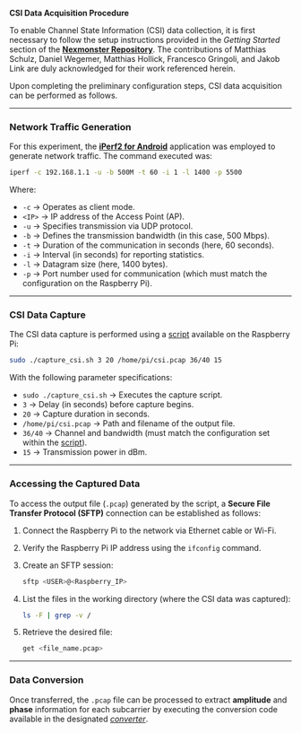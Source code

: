 

**CSI Data Acquisition Procedure**

To enable Channel State Information (CSI) data collection, it is first necessary to follow the setup instructions provided in the *Getting Started* section of the [**Nexmonster Repository**](https://github.com/nexmonster/nexmon_csi/tree/pi-5.10.92). The contributions of Matthias Schulz, Daniel Wegemer, Matthias Hollick, Francesco Gringoli, and Jakob Link are duly acknowledged for their work referenced herein.

Upon completing the preliminary configuration steps, CSI data acquisition can be performed as follows.

---

### Network Traffic Generation

For this experiment, the [**iPerf2 for Android**](https://play.google.com/store/apps/details?id=iperf.project&hl=en) application was employed to generate network traffic. The command executed was:

```bash
iperf -c 192.168.1.1 -u -b 500M -t 60 -i 1 -l 1400 -p 5500
```

Where:

* `-c` → Operates as client mode.
* `<IP>` → IP address of the Access Point (AP).
* `-u` → Specifies transmission via UDP protocol.
* `-b` → Defines the transmission bandwidth (in this case, 500 Mbps).
* `-t` → Duration of the communication in seconds (here, 60 seconds).
* `-i` → Interval (in seconds) for reporting statistics.
* `-l` → Datagram size (here, 1400 bytes).
* `-p` → Port number used for communication (which must match the configuration on the Raspberry Pi).

---

### CSI Data Capture

The CSI data capture is performed using a [script](https://github.com/ljr-ita/csi-sec-course/blob/main/Rasp/capture_csi.sh) available on the Raspberry Pi:

```bash
sudo ./capture_csi.sh 3 20 /home/pi/csi.pcap 36/40 15
```

With the following parameter specifications:

* `sudo ./capture_csi.sh` → Executes the capture script.
* `3` → Delay (in seconds) before capture begins.
* `20` → Capture duration in seconds.
* `/home/pi/csi.pcap` → Path and filename of the output file.
* `36/40` → Channel and bandwidth (must match the configuration set within the [script](https://github.com/ljr-ita/csi-sec-course/blob/main/Rasp/capture_csi.sh)).
* `15` → Transmission power in dBm.

---

### Accessing the Captured Data

To access the output file (`.pcap`) generated by the script, a **Secure File Transfer Protocol (SFTP)** connection can be established as follows:

1. Connect the Raspberry Pi to the network via Ethernet cable or Wi-Fi.
2. Verify the Raspberry Pi IP address using the `ifconfig` command.
3. Create an SFTP session:

   ```bash
   sftp <USER>@<Raspberry_IP>
   ```
4. List the files in the working directory (where the CSI data was captured):

   ```bash
   ls -F | grep -v /
   ```
5. Retrieve the desired file:

   ```bash
   get <file_name.pcap>
   ```

---

### Data Conversion

Once transferred, the `.pcap` file can be processed to extract **amplitude** and **phase** information for each subcarrier by executing the conversion code available in the designated [*converter*](https://github.com/ljr-ita/csi-sec-course/blob/main/Rasp/Conversor_amp_pha_CSIdata_rasp.ipynb).


